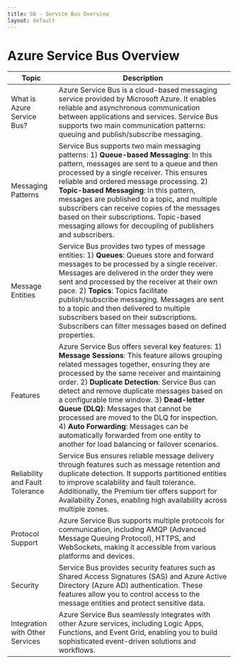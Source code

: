 ```yaml
---
title: SB - Service Bus Overview
layout: default
---
```

# Azure Service Bus Overview
| Topic | Description |
|--|----|
| What is Azure Service Bus? | Azure Service Bus is a cloud-based messaging service provided by Microsoft Azure. It enables reliable and asynchronous communication between applications and services. Service Bus supports two main communication patterns: queuing and publish/subscribe messaging. |
| Messaging Patterns | Service Bus supports two main messaging patterns: 1) **Queue-based Messaging**: In this pattern, messages are sent to a queue and then processed by a single receiver. This ensures reliable and ordered message processing. 2) **Topic-based Messaging**: In this pattern, messages are published to a topic, and multiple subscribers can receive copies of the messages based on their subscriptions. Topic-based messaging allows for decoupling of publishers and subscribers. |
| Message Entities | Service Bus provides two types of message entities: 1) **Queues**: Queues store and forward messages to be processed by a single receiver. Messages are delivered in the order they were sent and processed by the receiver at their own pace. 2) **Topics**: Topics facilitate publish/subscribe messaging. Messages are sent to a topic and then delivered to multiple subscribers based on their subscriptions. Subscribers can filter messages based on defined properties. |
| Features | Azure Service Bus offers several key features: 1) **Message Sessions**: This feature allows grouping related messages together, ensuring they are processed by the same receiver and maintaining order. 2) **Duplicate Detection**: Service Bus can detect and remove duplicate messages based on a configurable time window. 3) **Dead-letter Queue (DLQ)**: Messages that cannot be processed are moved to the DLQ for inspection. 4) **Auto Forwarding**: Messages can be automatically forwarded from one entity to another for load balancing or failover scenarios. |
| Reliability and Fault Tolerance | Service Bus ensures reliable message delivery through features such as message retention and duplicate detection. It supports partitioned entities to improve scalability and fault tolerance. Additionally, the Premium tier offers support for Availability Zones, enabling high availability across multiple zones. |
| Protocol Support | Azure Service Bus supports multiple protocols for communication, including AMQP (Advanced Message Queuing Protocol), HTTPS, and WebSockets, making it accessible from various platforms and devices. |
| Security | Service Bus provides security features such as Shared Access Signatures (SAS) and Azure Active Directory (Azure AD) authentication. These features allow you to control access to the message entities and protect sensitive data. |
| Integration with Other Services | Azure Service Bus seamlessly integrates with other Azure services, including Logic Apps, Functions, and Event Grid, enabling you to build sophisticated event-driven solutions and workflows. |
